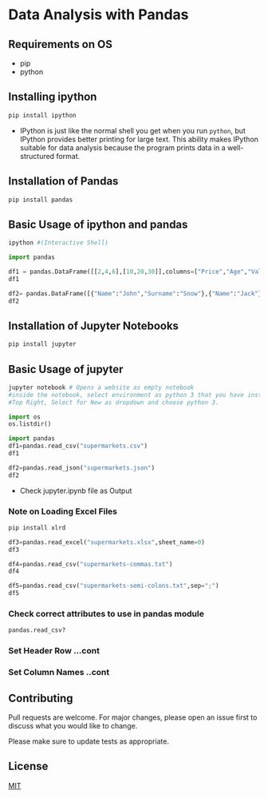 # Data Analysis with Pandas

## Requirements on OS
* pip
* python

## Installing ipython
```bash
pip install ipython
```
* IPython is just like the normal shell you get when you run `python`, but IPython provides better printing for large text. This ability makes IPython suitable for data analysis because the program prints data in a well-structured format.

## Installation of Pandas
``` bash
pip install pandas
```

## Basic Usage of ipython and pandas
```python
ipython #(Interactive Shell)

import pandas

df1 = pandas.DataFrame([[2,4,6],[10,20,30]],columns=["Price","Age","Value"],index=["First","Second"])
df1

df2= pandas.DataFrame([{"Name":"John","Surname":"Snow"},{"Name":"Jack"}])
df2
```
## Installation of Jupyter Notebooks
``` bash
pip install jupyter
```
## Basic Usage of jupyter
```bash
jupyter notebook # Opens a website as empty notebook
#inside the notebook, select environment as python 3 that you have installed on your machine.
#Top Right, Select for New as dropdown and choose python 3.
```
```python
import os
os.listdir()

import pandas
df1=pandas.read_csv("supermarkets.csv")
df1

df2=pandas.read_json("supermarkets.json")
df2
```
* Check jupyter.ipynb file as Output

### Note on Loading Excel Files

```bash
pip install xlrd
```
```python
df3=pandas.read_excel("supermarkets.xlsx",sheet_name=0)
df3

df4=pandas.read_csv("supermarkets-commas.txt")
df4

df5=pandas.read_csv("supermarkets-semi-colons.txt",sep=";")
df5
```
### Check correct attributes to use in pandas module
```python
pandas.read_csv?
```
### Set Header Row ...cont

### Set Column Names ..cont

## Contributing
Pull requests are welcome. For major changes, please open an issue first to discuss what you would like to change.

Please make sure to update tests as appropriate.

## License
[MIT](https://choosealicense.com/licenses/mit/)